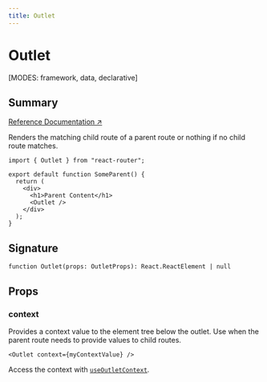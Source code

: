 ```yaml
---
title: Outlet
---
```


# Outlet

<!--
⚠️ ⚠️ IMPORTANT ⚠️ ⚠️ 

Thank you for helping improve our documentation!

This file is auto-generated from the JSDoc comments in the source
code, so please edit the JSDoc comments in the file below and this
file will be re-generated once those changes are merged.

https://github.com/remix-run/react-router/blob/main/packages/react-router/lib/components.tsx
-->

[MODES: framework, data, declarative]

## Summary

[Reference Documentation ↗](https://api.reactrouter.com/v7/functions/react_router.Outlet.html)

Renders the matching child route of a parent route or nothing if no child
route matches.

```tsx
import { Outlet } from "react-router";

export default function SomeParent() {
  return (
    <div>
      <h1>Parent Content</h1>
      <Outlet />
    </div>
  );
}
```

## Signature

```tsx
function Outlet(props: OutletProps): React.ReactElement | null
```

## Props

### context

Provides a context value to the element tree below the outlet. Use when
the parent route needs to provide values to child routes.

```tsx
<Outlet context={myContextValue} />
```

Access the context with [`useOutletContext`](../hooks/useOutletContext).


